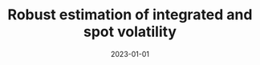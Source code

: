 ---
title: "Robust estimation of integrated and spot volatility"
collection: publications
category: manuscripts
permalink: /publication/robust-estimation-integrated-spot-volatility
#excerpt: "This paper develops robust methods for estimating integrated and spot volatility under microstructure noise."
date: 2023-01-01
venue: "Journal of Econometrics"
paperurl: "https://doi.org/10.1016/j.jeconom.2023.105614"
citation: 'Li, Z. M., & Linton, O. (2023). "Robust estimation of integrated and spot volatility." <i>Journal of Econometrics</i>, 105614.'
---
